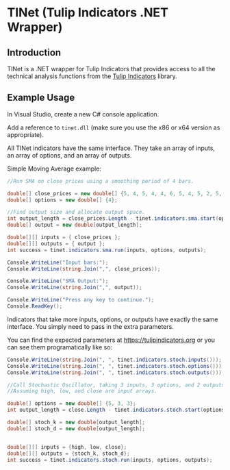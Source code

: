 
# TINet (Tulip Indicators .NET Wrapper)

## Introduction

TINet is a .NET wrapper for Tulip Indicators that provides access to all the
technical analysis functions from the [Tulip Indicators](https://tulipindicators.org) library.

## Example Usage

In Visual Studio, create a new C# console application.

Add a reference to `tinet.dll` (make sure you use the x86 or x64 version as appropriate).

All TINet indicators have the same interface. They take an array of inputs, an array of options, and an array of outputs.

Simple Moving Average example:

```C#
//Run SMA on close prices using a smoothing period of 4 bars.

double[] close_prices = new double[] {5, 4, 5, 4, 4, 6, 5, 4, 5, 2, 5, 5, 5, 4, 4, 3};
double[] options = new double[] {4};

//Find output size and allocate output space.
int output_length = close_prices.Length - tinet.indicators.sma.start(options);
double[] output = new double[output_length];

double[][] inputs = { close_prices };
double[][] outputs = { output };
int success = tinet.indicators.sma.run(inputs, options, outputs);

Console.WriteLine("Input bars:");
Console.WriteLine(string.Join(",", close_prices));

Console.WriteLine("SMA Output:");
Console.WriteLine(string.Join(",", output));

Console.WriteLine("Press any key to continue.");
Console.ReadKey();
```


Indicators that take more inputs, options, or outputs have exactly the same interface. You simply need to pass in the extra parameters.

You can find the expected parameters at https://tulipindicators.org or you can see them programatically like so:

```C#
Console.WriteLine(string.Join(", ", tinet.indicators.stoch.inputs()));  // high, low, close
Console.WriteLine(string.Join(", ", tinet.indicators.stoch.options())); // %k period, %k slowing period, %d period
Console.WriteLine(string.Join(", ", tinet.indicators.stoch.outputs())); // stoch_k, stoch_d
```


```C#
//Call Stochastic Oscillator, taking 3 inputs, 3 options, and 2 outputs.
//Assuming high, low, and close are input arrays.

double[] options = new double[] {5, 3, 3};
int output_length = close.Length - tinet.indicators.stoch.start(options);

double[] stoch_k = new double[output_length];
double[] stoch_d = new double[output_length];


double[][] inputs = {high, low, close};
double[][] outputs = {stoch_k, stoch_d};
int success = tinet.indicators.stoch.run(inputs, options, outputs);
```
